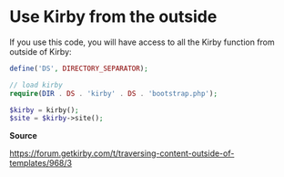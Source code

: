 # Use Kirby from the outside

If you use this code, you will have access to all the Kirby function from outside of Kirby:

```php
define('DS', DIRECTORY_SEPARATOR);

// load kirby
require(DIR . DS . 'kirby' . DS . 'bootstrap.php');

$kirby = kirby();
$site = $kirby->site();
```

**Source**

https://forum.getkirby.com/t/traversing-content-outside-of-templates/968/3
